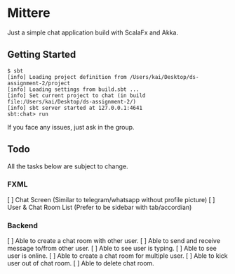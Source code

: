 # Mittere
Just a simple chat application build with ScalaFx and Akka.

## Getting Started
```
$ sbt
[info] Loading project definition from /Users/kai/Desktop/ds-assignment-2/project
[info] Loading settings from build.sbt ...
[info] Set current project to chat (in build file:/Users/kai/Desktop/ds-assignment-2/)
[info] sbt server started at 127.0.0.1:4641
sbt:chat> run
```

If you face any issues, just ask in the group.

## Todo
All the tasks below are subject to change.

### FXML
[ ] Chat Screen (Similar to telegram/whatsapp without profile picture)
[ ] User & Chat Room List (Prefer to be sidebar with tab/accordian)

### Backend
[ ] Able to create a chat room with other user.
[ ] Able to send and receive message to/from other user.
[ ] Able to see user is typing.
[ ] Able to see user is online.
[ ] Able to create a chat room for multiple user.
[ ] Able to kick user out of chat room.
[ ] Able to delete chat room.









